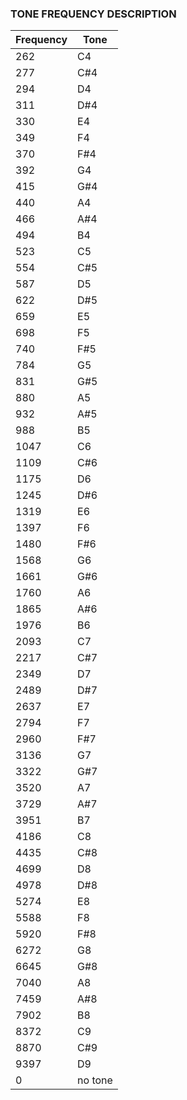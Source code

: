 ### TONE FREQUENCY DESCRIPTION

| **Frequency**   | **Tone**   |
| ---             | ---        |
|  262| C4 |
|  277| C#4|
|  294| D4 |
|  311| D#4|
|  330| E4 |
|  349| F4 |
|  370| F#4|
|  392| G4 |
|  415| G#4|
|  440| A4 |
|  466| A#4|
|  494| B4 |
|  523| C5 |
|  554| C#5|
|  587| D5  |
|  622| D#5 |
|  659| E5 |
|  698| F5 |
|  740| F#5 |
|  784| G5 |
|  831| G#5 |
|  880| A5 |
|  932| A#5 |
|  988| B5 |
| 1047| C6 |
| 1109| C#6 |
| 1175| D6 |
| 1245| D#6 |
| 1319| E6 |
| 1397| F6 |
| 1480| F#6 |
| 1568| G6 |
| 1661| G#6 |
| 1760| A6 |
| 1865| A#6 |
| 1976| B6 |
| 2093| C7 |
| 2217| C#7 |
| 2349| D7 |
| 2489| D#7 |
| 2637| E7 |
| 2794| F7 |
| 2960| F#7 |
| 3136| G7 |
| 3322| G#7 |
| 3520| A7 |
| 3729| A#7 |
| 3951| B7 |
| 4186| C8 |
| 4435| C#8 |
| 4699| D8 |
| 4978| D#8 |
| 5274| E8 |
| 5588| F8 |
| 5920| F#8 |
| 6272| G8 |
| 6645| G#8 |
| 7040| A8 |
| 7459| A#8 |
| 7902| B8 |
| 8372| C9 |
| 8870| C#9 |
| 9397| D9 |
|    0|  no tone|